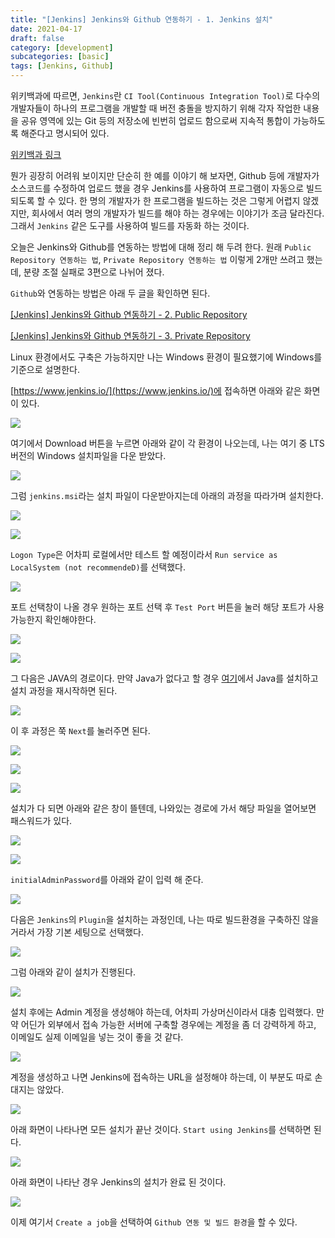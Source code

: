 ```yaml
---
title: "[Jenkins] Jenkins와 Github 연동하기 - 1. Jenkins 설치"
date: 2021-04-17
draft: false
category: [development]
subcategories: [basic]
tags: [Jenkins, Github]
---
```


위키백과에 따르면, `Jenkins`란 `CI Tool(Continuous Integration Tool)`로 다수의 개발자들이 하나의 프로그램을 개발할 때 버전 충돌을 방지하기 위해 각자 작업한 내용을 공유 영역에 있는 Git 등의 저장소에 빈번히 업로드 함으로써 지속적 통합이 가능하도록 해준다고 명시되어 있다. 

<!--more-->

[위키백과 링크](https://ko.wikipedia.org/wiki/%EC%A0%A0%ED%82%A8%EC%8A%A4_(%EC%86%8C%ED%94%84%ED%8A%B8%EC%9B%A8%EC%96%B4))

뭔가 굉장히 어려워 보이지만 단순히 한 예를 이야기 해 보자면, Github 등에 개발자가 소스코드를 수정하여 업로드 했을 경우 Jenkins를 사용하여 프로그램이 자동으로 빌드되도록 할 수 있다.
한 명의 개발자가 한 프로그램을 빌드하는 것은 그렇게 어렵지 않겠지만, 회사에서 여러 명의 개발자가 빌드를 해야 하는 경우에는 이야기가 조금 달라진다.
그래서 `Jenkins` 같은 도구를 사용하여 빌드를 자동화 하는 것이다.

오늘은 Jenkins와 Github를 연동하는 방법에 대해 정리 해 두려 한다.
원래 `Public Repository 연동하는 법`, `Private Repository 연동하는 법` 이렇게 2개만 쓰려고 했는데, 분량 조절 실패로 3편으로 나뉘어 졌다.

`Github`와 연동하는 방법은 아래 두 글을 확인하면 된다.  

[[Jenkins] Jenkins와 Github 연동하기 - 2. Public Repository](https://mingzz1.github.io/development/basic/2021/04/18/jenkins_with_public_repo.html)  

[[Jenkins] Jenkins와 Github 연동하기 - 3. Private Repository](https://mingzz1.github.io/development/basic/2021/04/19/jenkins_with_private_repo.html)  

Linux 환경에서도 구축은 가능하지만 나는 Windows 환경이 필요했기에 Windows를 기준으로 설명한다.  

[https://www.jenkins.io/](https://www.jenkins.io/)에 접속하면 아래와 같은 화면이 있다.  

![](/images/development/jenkins/install/install_01.png)  

여기에서 Download 버튼을 누르면 아래와 같이 각 환경이 나오는데, 나는 여기 중 LTS 버전의 Windows 설치파일을 다운 받았다.  

![](/images/development/jenkins/install/install_02.png)  

그럼 `jenkins.msi`라는 설치 파일이 다운받아지는데 아래의 과정을 따라가며 설치한다.  

![](/images/development/jenkins/install/install_03.png)  

![](/images/development/jenkins/install/install_04.png)  

`Logon Type`은 어차피 로컬에서만 테스트 할 예정이라서 `Run service as LocalSystem (not recommendeD)`를 선택했다.  

![](/images/development/jenkins/install/install_05.png)  

포트 선택창이 나올 경우 원하는 포트 선택 후 `Test Port` 버튼을 눌러 해당 포트가 사용 가능한지 확인해야한다.  

![](/images/development/jenkins/install/install_06.png)  

![](/images/development/jenkins/install/install_07.png)  

그 다음은 JAVA의 경로이다.
만약 Java가 없다고 할 경우 [여기](https://www.oracle.com/kr/java/technologies/javase/javase-jdk8-downloads.html)에서 Java를 설치하고 설치 과정을 재시작하면 된다.  

![](/images/development/jenkins/install/install_08.png)  

이 후 과정은 쭉 `Next`를 눌러주면 된다.  

![](/images/development/jenkins/install/install_09.png)  

![](/images/development/jenkins/install/install_10.png)  

![](/images/development/jenkins/install/install_11.png)  

설치가 다 되면 아래와 같은 창이 뜰텐데, 나와있는 경로에 가서 해당 파일을 열어보면 패스워드가 있다.  

![](/images/development/jenkins/install/install_12.png)  

![](/images/development/jenkins/install/install_13.png)  

`initialAdminPassword`를 아래와 같이 입력 해 준다.  

![](/images/development/jenkins/install/install_14.png)  

다음은 `Jenkins`의 `Plugin`을 설치하는 과정인데, 나는 따로 빌드환경을 구축하진 않을거라서 가장 기본 세팅으로 선택했다.  

![](/images/development/jenkins/install/install_15.png)  

그럼 아래와 같이 설치가 진행된다.  

![](/images/development/jenkins/install/install_16.png)  

설치 후에는 Admin 계정을 생성해야 하는데, 어차피 가상머신이라서 대충 입력했다.
만약 어딘가 외부에서 접속 가능한 서버에 구축할 경우에는 계정을 좀 더 강력하게 하고, 이메일도 실제 이메일을 넣는 것이 좋을 것 같다.  

![](/images/development/jenkins/install/install_17.png)  

계정을 생성하고 나면 Jenkins에 접속하는 URL을 설정해야 하는데, 이 부분도 따로 손대지는 않았다.  

![](/images/development/jenkins/install/install_18.png)  

아래 화면이 나타나면 모든 설치가 끝난 것이다.
`Start using Jenkins`를 선택하면 된다.  

![](/images/development/jenkins/install/install_19.png)  

아래 화면이 나타난 경우 Jenkins의 설치가 완료 된 것이다.  

![](/images/development/jenkins/install/install_20.png)  

이제 여기서 `Create a job`을 선택하여 `Github 연동 및 빌드 환경`을 할 수 있다.  